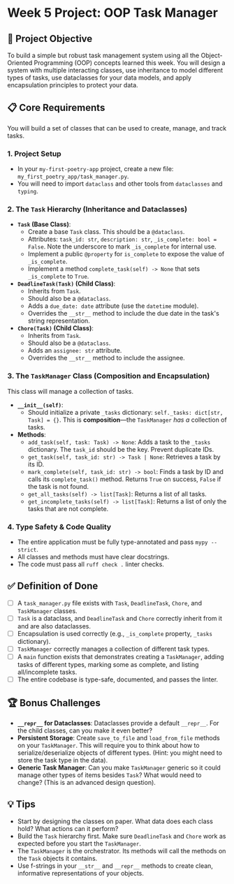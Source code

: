 # Week 5 Project: OOP Task Manager

## 🎯 Project Objective
To build a simple but robust task management system using all the Object-Oriented Programming (OOP) concepts learned this week. You will design a system with multiple interacting classes, use inheritance to model different types of tasks, use dataclasses for your data models, and apply encapsulation principles to protect your data.

## 📋 Core Requirements
You will build a set of classes that can be used to create, manage, and track tasks.

### 1. Project Setup
-   In your `my-first-poetry-app` project, create a new file: `my_first_poetry_app/task_manager.py`.
-   You will need to import `dataclass` and other tools from `dataclasses` and `typing`.

### 2. The `Task` Hierarchy (Inheritance and Dataclasses)
-   **`Task` (Base Class)**:
    -   Create a base `Task` class. This should be a `@dataclass`.
    -   Attributes: `task_id: str`, `description: str`, `_is_complete: bool = False`. Note the underscore to mark `_is_complete` for internal use.
    -   Implement a public `@property` for `is_complete` to expose the value of `_is_complete`.
    -   Implement a method `complete_task(self) -> None` that sets `_is_complete` to `True`.
-   **`DeadlineTask(Task)` (Child Class)**:
    -   Inherits from `Task`.
    -   Should also be a `@dataclass`.
    -   Adds a `due_date: date` attribute (use the `datetime` module).
    -   Overrides the `__str__` method to include the due date in the task's string representation.
-   **`Chore(Task)` (Child Class)**:
    -   Inherits from `Task`.
    -   Should also be a `@dataclass`.
    -   Adds an `assignee: str` attribute.
    -   Overrides the `__str__` method to include the assignee.

### 3. The `TaskManager` Class (Composition and Encapsulation)
This class will manage a collection of tasks.
-   **`__init__(self)`**:
    -   Should initialize a private `_tasks` dictionary: `self._tasks: dict[str, Task] = {}`. This is **composition**—the `TaskManager` *has a* collection of tasks.
-   **Methods**:
    -   `add_task(self, task: Task) -> None`: Adds a task to the `_tasks` dictionary. The `task_id` should be the key. Prevent duplicate IDs.
    -   `get_task(self, task_id: str) -> Task | None`: Retrieves a task by its ID.
    -   `mark_complete(self, task_id: str) -> bool`: Finds a task by ID and calls its `complete_task()` method. Returns `True` on success, `False` if the task is not found.
    -   `get_all_tasks(self) -> list[Task]`: Returns a list of all tasks.
    -   `get_incomplete_tasks(self) -> list[Task]`: Returns a list of only the tasks that are not complete.

### 4. Type Safety & Code Quality
-   The entire application must be fully type-annotated and pass `mypy --strict`.
-   All classes and methods must have clear docstrings.
-   The code must pass all `ruff check .` linter checks.

## ✅ Definition of Done
- [ ] A `task_manager.py` file exists with `Task`, `DeadlineTask`, `Chore`, and `TaskManager` classes.
- [ ] `Task` is a dataclass, and `DeadlineTask` and `Chore` correctly inherit from it and are also dataclasses.
- [ ] Encapsulation is used correctly (e.g., `_is_complete` property, `_tasks` dictionary).
- [ ] `TaskManager` correctly manages a collection of different task types.
- [ ] A `main` function exists that demonstrates creating a `TaskManager`, adding tasks of different types, marking some as complete, and listing all/incomplete tasks.
- [ ] The entire codebase is type-safe, documented, and passes the linter.

## 🏆 Bonus Challenges
-   **`__repr__` for Dataclasses**: Dataclasses provide a default `__repr__`. For the child classes, can you make it even better?
-   **Persistent Storage**: Create `save_to_file` and `load_from_file` methods on your `TaskManager`. This will require you to think about how to serialize/deserialize objects of different types. (Hint: you might need to store the task type in the data).
-   **Generic Task Manager**: Can you make `TaskManager` generic so it could manage other types of items besides `Task`? What would need to change? (This is an advanced design question).

## 💡 Tips
-   Start by designing the classes on paper. What data does each class hold? What actions can it perform?
-   Build the `Task` hierarchy first. Make sure `DeadlineTask` and `Chore` work as expected before you start the `TaskManager`.
-   The `TaskManager` is the orchestrator. Its methods will call the methods on the `Task` objects it contains.
-   Use f-strings in your `__str__` and `__repr__` methods to create clean, informative representations of your objects.
